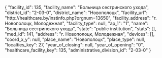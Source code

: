 {
    "facility_id": 135,
    "facility_name": "Больница сестринского ухода",
    "district_id": "2-03-0",
    "district_name": "Новополоцк",
    "facility_url": "http:\/\/healthcare.by\/instinfo.php?orgnum=13650",
    "facility_address": "г. Новополоцк, Молодежная",
    "facility_type": null,
    "ap_1": "1",
    "name": "Больница сестринского ухода",
    "state": "public institution",
    "stats": [],
    "med_id": 141,
    "address": "г. Новополоцк, Молодежная",
    "devices": [],
    "coord_x_y": null,
    "place_name": "Новополоцк",
    "place_type": null,
    "localties_key": 27,
    "year_of_closing": null,
    "year_of_opening": "0",
    "healthcare_facility_key": 135,
    "administrative_division_id": "2-03-0"
}